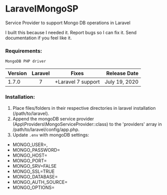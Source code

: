 # LaravelMongoSP
Service Provider to support Mongo DB operations in Laravel

I built this because I needed it. Report bugs so I can fix it. Send documentation if you feel like it.

### Requirements:
`MongoDB PHP driver`


|   Version  |   Laravel    |       Fixes        |  Release Date |
|------------|:------------:|:------------------:|--------------:|
|   1.7.0    |      7       | +Laravel 7 support | July 19, 2020 |

### Installation:
1. Place files/folders in their respective directories in laravel installation (/path/to/laravel).
2. Append the mongoDB service provider (App\Providers\MongoServiceProvider::class) to the 'providers' array in /path/to/laravel/config/app.php.
3. Update `.env` with mongoDB settings:
  - MONGO_USER=,
  - MONGO_PASSWORD=
  - MONGO_HOST=
  - MONGO_PORT=
  - MONGO_SRV=FALSE
  - MONGO_SSL=TRUE
  - MONGO_DATABASE=
  - MONGO_AUTH_SOURCE=
  - MONGO_OPTIONS=
